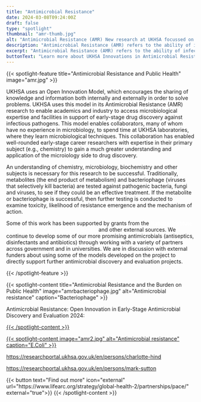 ```yaml
---
title: "Antimicrobial Resistance"
date: 2024-03-08T09:24:00Z
draft: false
type: "spotlight"
thumbnail: "amr-thumb.jpg"
alt: "Antimicrobial Resistance (AMR) New research at UKHSA focussed on developing new and exciting therapies against multi-drug resistance"
description: "Antimicrobial Resistance (AMR) refers to the ability of infectious microbes to develop resistance to the drugs used to treat them, making our current range of treatments increasingly ineffective. Research at UK Health Security Agency (UKHSA) is focussed on discovering and developing new therapies against these multidrug-resistant pathogens."
excerpt: "Antimicrobial Resistance (AMR) refers to the ability of infectious microbes to develop resistance to the drugs used to treat them, making our current range of treatments increasingly ineffective. Research at UK Health Security Agency (UKHSA) is focussed on discovering and developing new therapies against these multidrug-resistant pathogens."
buttonText: "Learn more about UKHSA Innovations in Antimicrobial Resistance"
---
```


{{< spotlight-feature title="Antimicrobial Resistance and Public Health" image="amr.jpg" >}}
<p>UKHSA uses an Open Innovation Model, which encourages the sharing of knowledge and information both internally and externally in order to solve problems. UKHSA uses this model in its Antimicrobial Resistance (AMR) research to enable academics and industry to access microbiological expertise and facilities in support of early-stage drug discovery against infectious pathogens. This model enables collaborators, many of whom have no experience in microbiology, to spend time at UKHSA laboratories, where they learn microbiological techniques. This collaboration has enabled well-rounded early-stage career researchers with expertise in their primary subject (e.g., chemistry) to gain a much greater understanding and application of the microiology side to drug discovery.</p>

<p>An understanding of chemistry, microbiology, biochemistry and other subjects is necessary for this research to be successful. Traditionally, metabolites (the end product of metabolism) and bacteriophage (viruses that selectively kill bacteria) are tested against pathogenic bacteria, fungi and viruses, to see if they could be an effective treatment. If the metabolite or bacteriophage is successful, then further testing is conducted to examine toxicity, likelihood of resistance emergence and the mechanism of action.</p>

<p>Some of this work has been supported by grants from the <a href="https://www.nihr.ac.uk/" target="_blank" style="color:white;">National Institute for Health and Care Research (NIHR)</a> and other external sources. We continue to develop some of our more promising antimicrobials (antiseptics, disinfectants and antibiotics) through working with a variety of partners across government and in universities. We are in discussion with external funders about using some of the models developed on the project to directly support further antimicrobial discovery and evaluation projects.</p>

{{< /spotlight-feature >}}

{{< spotlight-content title="Antimicrobial Resistance and the Burden on Public Health" image="amrbacteriophage.jpg" alt="Antimicrobial resistance" caption="Bacteriophage" >}}
<p>Antimicrobial Resistance: Open Innovation in Early-Stage Antimicrobial Discovery and Evaluation 2024: <a href="/themes/phe/static/documents/Open Innovation 2024 update.pdf"
          target="_blank"</a></p> 

{{< /spotlight-content >}}

{{< spotlight-content image="amr2.jpg" alt="Antimicrobial resistance" caption="E.Coli" >}}
<p><a href="https://researchportal.ukhsa.gov.uk/en/persons/charlotte-hind">https://researchportal.ukhsa.gov.uk/en/persons/charlotte-hind</a></p>
<p><a href="https://researchportal.ukhsa.gov.uk/en/persons/mark-sutton">https://researchportal.ukhsa.gov.uk/en/persons/mark-sutton</a></p>
{{< button text="Find out more" icon="external" url="https://www.lifearc.org/strategy/global-health-2/partnerships/pace/" external="true">}}
{{< /spotlight-content >}}
